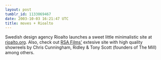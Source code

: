 ```yaml
---
layout: post
tumblr_id: 1133069467
date: 2003-10-03 16:21:47 UTC
title: moves + Rioalto
---
```


Swedish design agency Rioalto launches a sweet little minimalistic site at <a href="http://rioalto.org/" target="_blank">rioalto.org</a>. Also, check out <a href="http://www.rsafilms.com/" target="_blank">RSA Films'</a> extesive site with high quality showreels by Chris Cunningham, Ridley &#38; Tony Scott (founders of The Mill) among others.
